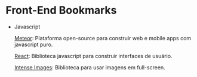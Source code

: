 # Front-End Bookmarks

- Javascript

  [Meteor](https://www.meteor.com/): Plataforma open-source para construir web e mobile apps com javascript puro.
  
  [React](http://facebook.github.io/react/): Biblioteca javascript para construir interfaces de usuário.
  
  [Intense Images](http://tholman.com/intense-images/): Biblioteca para usar imagens em full-screen.
